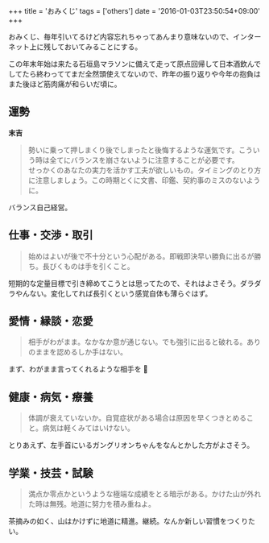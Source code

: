 +++
title = 'おみくじ'
tags = ['others']
date = '2016-01-03T23:50:54+09:00'
+++

おみくじ、毎年引いてるけど内容忘れちゃってあんまり意味ないので、インターネット上に残しておいてみることにする。

この年末年始は来たる石垣島マラソンに備えて走って原点回帰して日本酒飲んでしてたら終わっててまだ全然頭使えてないので、昨年の振り返りや今年の抱負はまた後ほど筋肉痛が和らいだ頃に。

<!--more-->

## 運勢

__末吉__

> 勢いに乗って押しまくり後でしまったと後悔するような運気です。こういう時は全てにバランスを崩さないように注意することが必要です。  
> せっかくのあなたの実力を活かす工夫が欲しいもの。タイミングのとり方に注意しましょう。この時期とくに文書、印鑑、契約事のミスのないように。

バランス自己経営。

## 仕事・交渉・取引

> 始めはよいが後で不十分という心配がある。即戦即決早い勝負に出るが勝ち。長びくものは手を引くこと。

短期的な定量目標で引き締めてこうとは思ってたので、それはよさそう。ダラダラやんない。変化してれば長引くという感覚自体も薄らぐはず。

## 愛情・縁談・恋愛

> 相手がわがまま。なかなか意が通じない。でも強引に出ると破れる。ありのままを認めるしか手はない。

まず、わがまま言ってくれるような相手を 🙏

## 健康・病気・療養

> 体調が衰えていないか。自覚症状がある場合は原因を早くつきとめること。病気は軽くみてはいけない。

とりあえず、左手首にいるガングリオンちゃんをなんとかした方がよさそう。

## 学業・技芸・試験

> 満点か零点かというような極端な成績をとる暗示がある。かけた山が外れた時は無残。地道に努力を積み重ねよ。

茶摘みの如く、山はかけずに地道に精進。継続。なんか新しい習慣をつくりたい。
